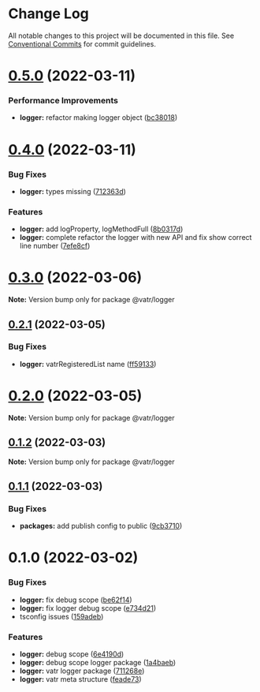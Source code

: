 # Change Log

All notable changes to this project will be documented in this file.
See [Conventional Commits](https://conventionalcommits.org) for commit guidelines.

# [0.5.0](https://github.com/AliMD/vatr/compare/v0.4.0...v0.5.0) (2022-03-11)


### Performance Improvements

* **logger:** refactor making logger object ([bc38018](https://github.com/AliMD/vatr/commit/bc38018758540130df2f46c44521aea0a867bbe8))





# [0.4.0](https://github.com/AliMD/vatr/compare/v0.3.0...v0.4.0) (2022-03-11)


### Bug Fixes

* **logger:** types missing ([712363d](https://github.com/AliMD/vatr/commit/712363d3cf77a712f8c801c4dc9d06d256dfc0e6))


### Features

* **logger:** add logProperty, logMethodFull ([8b0317d](https://github.com/AliMD/vatr/commit/8b0317db88ed73604a27935a3a30cd5c31cb0804))
* **logger:** complete refactor the logger with new API and fix show correct line number ([7efe8cf](https://github.com/AliMD/vatr/commit/7efe8cf0f566e148406f38fdd60fa3d747c9bc51))





# [0.3.0](https://github.com/AliMD/vatr/compare/v0.2.1...v0.3.0) (2022-03-06)

**Note:** Version bump only for package @vatr/logger





## [0.2.1](https://github.com/AliMD/vatr/compare/v0.2.0...v0.2.1) (2022-03-05)


### Bug Fixes

* **logger:** vatrRegisteredList name ([ff59133](https://github.com/AliMD/vatr/commit/ff5913321c4eafa1ce53fdacebf8fb4f23bfe430))





# [0.2.0](https://github.com/AliMD/vatr/compare/v0.1.2...v0.2.0) (2022-03-05)

**Note:** Version bump only for package @vatr/logger





## [0.1.2](https://github.com/AliMD/vatr/compare/v0.1.1...v0.1.2) (2022-03-03)

**Note:** Version bump only for package @vatr/logger





## [0.1.1](https://github.com/AliMD/vatr/compare/v0.1.0...v0.1.1) (2022-03-03)

### Bug Fixes

* **packages:** add publish config to public ([9cb3710](https://github.com/AliMD/vatr/commit/9cb37106b5a35d24d5195ff54232e5769ccc034e))

# 0.1.0 (2022-03-02)

### Bug Fixes

* **logger:** fix debug scope ([be62f14](https://github.com/AliMD/vatr/commit/be62f142cbe3fe4d328e3fd9941ea7c2d640a23f))
* **logger:** fix logger debug scope ([e734d21](https://github.com/AliMD/vatr/commit/e734d218db888ecec33a03dc805b98dd75543efd))
* tsconfig issues ([159adeb](https://github.com/AliMD/vatr/commit/159adeb72de4626dc16f6657765605b0a2ddccb1))

### Features

* **logger:** debug scope ([6e4190d](https://github.com/AliMD/vatr/commit/6e4190dc9dafc28e3a7a481aa43622a23527993c))
* **logger:** debug scope logger package ([1a4baeb](https://github.com/AliMD/vatr/commit/1a4baeb7a253ba66563dbcf06079242dabb9f246))
* **logger:** vatr logger package ([711268e](https://github.com/AliMD/vatr/commit/711268e17dea8ada9c901ef1e9d605b3212abd97))
* **logger:** vatr meta structure ([feade73](https://github.com/AliMD/vatr/commit/feade735a6f141db77b81d7791d8872d45c8bf7e))
